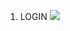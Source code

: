1. LOGIN ![](https://3.bp.blogspot.com/-0uXAORqCeSA/WzeuCMLt5PI/AAAAAAAABGA/gLHVsXISMYw7go4q0OMQpB2gCO7dJ9O0ACLcBGAs/s1600/Login%2BModern.png)

